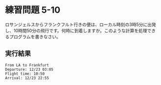 # 練習問題 5-10

ロサンジェルスからフランクフルト行きの便は、ローカル時刻の3時5分に出発し、10時間50分の飛行です。何時に到着しますか。このような計算を処理できるプログラムを書きなさい。

## 実行結果
    From LA to Frankfurt
    Departure: 12/23 03:05
    Flight time: 10:50
    Arrival: 12/23 22:55